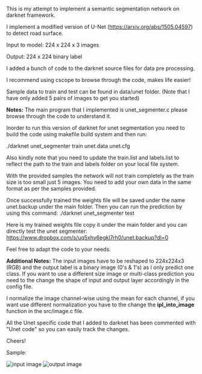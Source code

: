 This is my attempt to implement a semantic segmentation network on darknet framework.

I implement a modified version of U-Net (https://arxiv.org/abs/1505.04597) to detect road surface.

Input to model: 224 x 224 x 3 images

Output: 224 x 224 binary label

I added a bunch of code to the darknet source files for data pre processing.

I recommend using cscope to browse through the code, makes life easier!

Sample data to train and test can be found in data/unet folder. (Note that I have only added 5 pairs of images to get you started)

**Notes:**
The main program that I implemented is unet_segmenter.c please browse through the code to understand it.

Inorder to run this version of darknet for unet segmentation you need to build the code using makefile build system and then run:

./darknet unet_segmenter train unet.data unet.cfg

Also kindly note that you need to update the train.list and labels.list to reflect the path to the train and labels folder on your local file system.

With the provided samples the network will not train completely as the train size is too small just 5 images. You need to add your own data in the same format as per the samples provided.

Once successfully trained the weights file will be saved under the name unet.backup under the main folder. Then you can run the prediction by using this command:
./darknet unet_segmenter test

Here is my trained weights file copy it under the main folder and you can directly test the unet segmenter:
https://www.dropbox.com/s/uq5xhv6egkl7rh0/unet.backup?dl=0

Feel free to adapt the code to your needs.

**Additional Notes:**
The input images have to be reshaped to 224x224x3 (RGB) and the output label is a binary image (0's & 1's) as I only predict one class. If you want to use a different size image or multi-class prediction you need to the change the shape of input and output layer accordingly in the config file.

I normalize the image channel-wise using the mean for each channel, if you want use different normalization you have to the change the **ipl_into_image** function in the src/image.c file.

All the Unet specific code that I added to darknet has been commented with "Unet code" so you can easily track the changes.

Cheers!


Sample:

![input image](data/unet/test/5.png)
![output image](data/unet/result/5.png.png)
